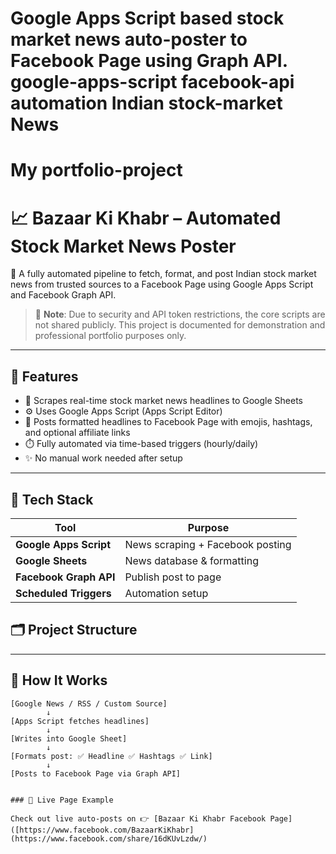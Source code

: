 # Google Apps Script based stock market news auto-poster to Facebook Page using Graph API. google-apps-script facebook-api automation Indian stock-market News
# My portfolio-project
# 📈 Bazaar Ki Khabr – Automated Stock Market News Poster

🚀 A fully automated pipeline to fetch, format, and post Indian stock market news from trusted sources to a Facebook Page using Google Apps Script and Facebook Graph API.

> 🔐 **Note**: Due to security and API token restrictions, the core scripts are not shared publicly. This project is documented for demonstration and professional portfolio purposes only.

---

## 📌 Features

- 📰 Scrapes real-time stock market news headlines to Google Sheets
- ⚙️ Uses Google Apps Script (Apps Script Editor)
- 📢 Posts formatted headlines to Facebook Page with emojis, hashtags, and optional affiliate links
- ⏱️ Fully automated via time-based triggers (hourly/daily)
- ✨ No manual work needed after setup

---

## 🔧 Tech Stack

| Tool | Purpose |
|------|---------|
| **Google Apps Script** | News scraping + Facebook posting |
| **Google Sheets** | News database & formatting |
| **Facebook Graph API** | Publish post to page |
| **Scheduled Triggers** | Automation setup |


## 🗂️ Project Structure

---

## 🧠 How It Works

```text
[Google News / RSS / Custom Source]
        ↓
[Apps Script fetches headlines]
        ↓
[Writes into Google Sheet]
        ↓
[Formats post: ✅ Headline ✅ Hashtags ✅ Link]
        ↓
[Posts to Facebook Page via Graph API]


### 📢 Live Page Example

Check out live auto-posts on 👉 [Bazaar Ki Khabr Facebook Page]([https://www.facebook.com/BazaarKiKhabr](https://www.facebook.com/share/16dKUvLzdw/)

